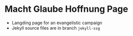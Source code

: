 # Macht Glaube Hoffnung Page

- Langding page for an evangelistic campaign
- Jekyll source files are in branch `jekyll-ssg`

